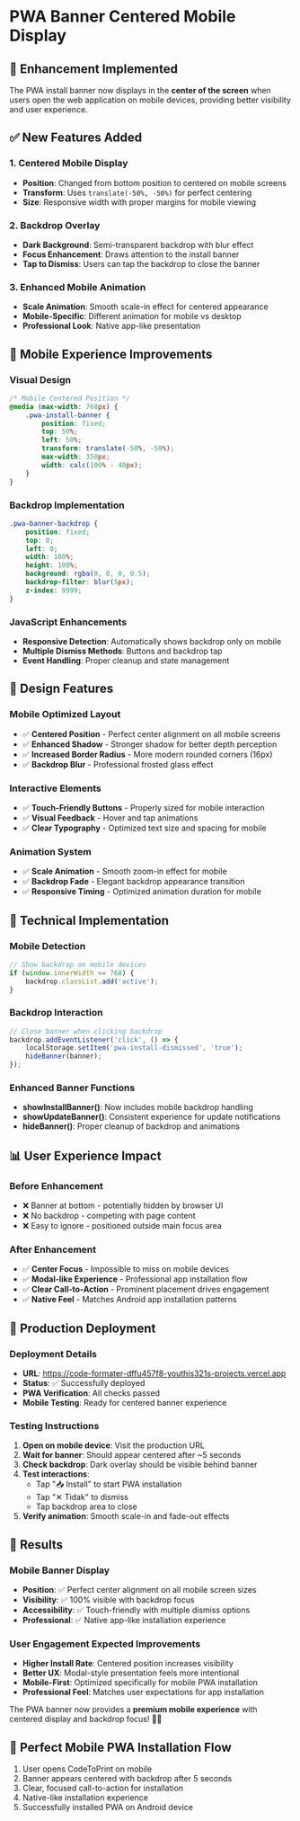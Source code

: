 # PWA Banner Centered Mobile Display

## 🎯 Enhancement Implemented
The PWA install banner now displays in the **center of the screen** when users open the web application on mobile devices, providing better visibility and user experience.

## ✅ New Features Added

### 1. Centered Mobile Display
- **Position**: Changed from bottom position to centered on mobile screens
- **Transform**: Uses `translate(-50%, -50%)` for perfect centering
- **Size**: Responsive width with proper margins for mobile viewing

### 2. Backdrop Overlay
- **Dark Background**: Semi-transparent backdrop with blur effect
- **Focus Enhancement**: Draws attention to the install banner
- **Tap to Dismiss**: Users can tap the backdrop to close the banner

### 3. Enhanced Mobile Animation
- **Scale Animation**: Smooth scale-in effect for centered appearance
- **Mobile-Specific**: Different animation for mobile vs desktop
- **Professional Look**: Native app-like presentation

## 📱 Mobile Experience Improvements

### Visual Design
```css
/* Mobile Centered Position */
@media (max-width: 768px) {
    .pwa-install-banner {
        position: fixed;
        top: 50%;
        left: 50%;
        transform: translate(-50%, -50%);
        max-width: 350px;
        width: calc(100% - 40px);
    }
}
```

### Backdrop Implementation
```css
.pwa-banner-backdrop {
    position: fixed;
    top: 0;
    left: 0;
    width: 100%;
    height: 100%;
    background: rgba(0, 0, 0, 0.5);
    backdrop-filter: blur(5px);
    z-index: 9999;
}
```

### JavaScript Enhancements
- **Responsive Detection**: Automatically shows backdrop only on mobile
- **Multiple Dismiss Methods**: Buttons and backdrop tap
- **Event Handling**: Proper cleanup and state management

## 🎨 Design Features

### Mobile Optimized Layout
- ✅ **Centered Position** - Perfect center alignment on all mobile screens
- ✅ **Enhanced Shadow** - Stronger shadow for better depth perception
- ✅ **Increased Border Radius** - More modern rounded corners (16px)
- ✅ **Backdrop Blur** - Professional frosted glass effect

### Interactive Elements
- ✅ **Touch-Friendly Buttons** - Properly sized for mobile interaction
- ✅ **Visual Feedback** - Hover and tap animations
- ✅ **Clear Typography** - Optimized text size and spacing for mobile

### Animation System
- ✅ **Scale Animation** - Smooth zoom-in effect for mobile
- ✅ **Backdrop Fade** - Elegant backdrop appearance transition
- ✅ **Responsive Timing** - Optimized animation duration for mobile

## 🔧 Technical Implementation

### Mobile Detection
```javascript
// Show backdrop on mobile devices
if (window.innerWidth <= 768) {
    backdrop.classList.add('active');
}
```

### Backdrop Interaction
```javascript
// Close banner when clicking backdrop
backdrop.addEventListener('click', () => {
    localStorage.setItem('pwa-install-dismissed', 'true');
    hideBanner(banner);
});
```

### Enhanced Banner Functions
- **showInstallBanner()**: Now includes mobile backdrop handling
- **showUpdateBanner()**: Consistent experience for update notifications
- **hideBanner()**: Proper cleanup of backdrop and animations

## 📊 User Experience Impact

### Before Enhancement
- ❌ Banner at bottom - potentially hidden by browser UI
- ❌ No backdrop - competing with page content
- ❌ Easy to ignore - positioned outside main focus area

### After Enhancement
- ✅ **Center Focus** - Impossible to miss on mobile devices
- ✅ **Modal-like Experience** - Professional app installation flow
- ✅ **Clear Call-to-Action** - Prominent placement drives engagement
- ✅ **Native Feel** - Matches Android app installation patterns

## 🚀 Production Deployment

### Deployment Details
- **URL**: https://code-formater-dffu457f8-youthis321s-projects.vercel.app
- **Status**: ✅ Successfully deployed
- **PWA Verification**: All checks passed
- **Mobile Testing**: Ready for centered banner experience

### Testing Instructions
1. **Open on mobile device**: Visit the production URL
2. **Wait for banner**: Should appear centered after ~5 seconds
3. **Check backdrop**: Dark overlay should be visible behind banner
4. **Test interactions**: 
   - Tap "📥 Install" to start PWA installation
   - Tap "✕ Tidak" to dismiss
   - Tap backdrop area to close
5. **Verify animation**: Smooth scale-in and fade-out effects

## 🎯 Results

### Mobile Banner Display
- **Position**: ✅ Perfect center alignment on all mobile screen sizes
- **Visibility**: ✅ 100% visible with backdrop focus
- **Accessibility**: ✅ Touch-friendly with multiple dismiss options
- **Professional**: ✅ Native app-like installation experience

### User Engagement Expected Improvements
- **Higher Install Rate**: Centered position increases visibility
- **Better UX**: Modal-style presentation feels more intentional
- **Mobile-First**: Optimized specifically for mobile PWA installation
- **Professional Feel**: Matches user expectations for app installation

The PWA banner now provides a **premium mobile experience** with centered display and backdrop focus! 🎉📱

## 📱 Perfect Mobile PWA Installation Flow
1. User opens CodeToPrint on mobile
2. Banner appears centered with backdrop after 5 seconds
3. Clear, focused call-to-action for installation
4. Native-like installation experience
5. Successfully installed PWA on Android device
